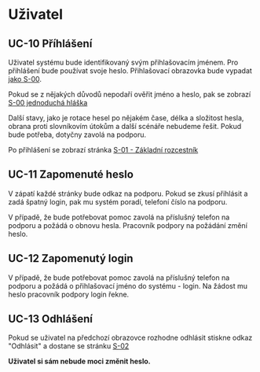 # Uživatel
## <a name="UC-10"></a>UC-10 Příhlášení

Uživatel systému bude identifikovaný svým  přihlašovacím jménem. Pro přihlášení bude používat svoje heslo. Přihlašovací obrazovka bude vypadat [jako S-00](../screens/#S-00 "Přihlašovací obrazovka"). 

Pokud se z nějakých důvodů nepodaří ověřit jméno a heslo, pak se zobrazí [S-00 jednoduchá hláška](../screens/#S-00)

Další stavy, jako je rotace hesel po nějakém čase, délka a složitost hesla, obrana proti slovníkovím útokům a další scénáře nebudeme řešit. Pokud bude potřeba, dotyčny zavolá na podporu.

Po přihlášení se zobrazí stránka [S-01 - Základní rozcestník](../screens/#S-01)

## <a name="UC-11"></a>UC-11 Zapomenuté heslo

V zápatí každé stránky bude odkaz na podporu. Pokud se zkusí přihlásit a zadá špatný login, pak mu systém poradí, telefoní číslo na podporu.

V případě, že bude potřebovat pomoc zavolá na příslušný telefon na podporu a požádá o obnovu hesla. Pracovník podpory na požádání změní heslo.

## <a name="UC-12"></a>UC-12 Zapomenutý login

V případě, že bude potřebovat pomoc zavolá na příslušný telefon na podporu a požádá o přihlašovací jméno do systému - login. Na žádost mu heslo pracovník podpory login řekne.

## <a name="UC-13"></a>UC-13 Odhlášení

Pokud se uživatel na předchozí obrazovce rozhodne odhlásit stiskne odkaz "Odhlásit" a dostane se stránku [S-02](../screens/#S-02 "Jste odhlášen")

**Uživatel si sám nebude moci změnit heslo.**